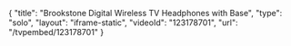 {
    "title": "Brookstone Digital Wireless TV Headphones with Base",
    "type": "solo",
    "layout": "iframe-static",
    "videoId": "123178701",
    "url": "\/tvpembed\/123178701"
}